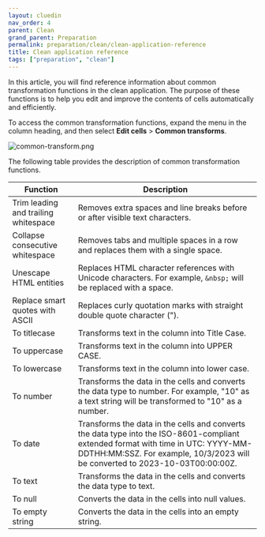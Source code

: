 ```yaml
---
layout: cluedin
nav_order: 4
parent: Clean
grand_parent: Preparation
permalink: preparation/clean/clean-application-reference
title: Clean application reference
tags: ["preparation", "clean"]
---
```


In this article, you will find reference information about common transformation functions in the clean application. The purpose of these functions is to help you edit and improve the contents of cells automatically and efficiently.

To access the common transformation functions, expand the menu in the column heading, and then select **Edit cells** > **Common transforms**.

![common-transform.png](../../assets/images/preparation/clean/common-transform.png)

The following table provides the description of common transformation functions.

| Function | Description |
|--|--|
| Trim leading and trailing whitespace | Removes extra spaces and line breaks before or after visible text characters. |
| Collapse consecutive whitespace | Removes tabs and multiple spaces in a row and replaces them with a single space. |
| Unescape HTML entities | Replaces HTML character references with Unicode characters. For example, `&nbsp;` will be replaced with a space. |
| Replace smart quotes with ASCII | Replaces curly quotation marks with straight double quote character ("). |
| To titlecase | Transforms text in the column into Title Case. |
| To uppercase | Transforms text in the column into UPPER CASE. |
| To lowercase | Transforms text in the column into lower case. |
| To number | Transforms the data in the cells and converts the data type to number. For example, "10" as a text string will be transformed to "10" as a number.  |
| To date | Transforms the data in the cells and converts the data type into the ISO-8601-compliant extended format with time in UTC: YYYY-MM-DDTHH:MM:SSZ. For example, 10/3/2023 will be converted to 2023-10-03T00:00:00Z. |
| To text | Transforms the data in the cells and converts the data type to text. |
| To null | Converts the data in the cells into null values. |
| To empty string | Converts the data in the cells into an empty string. |
